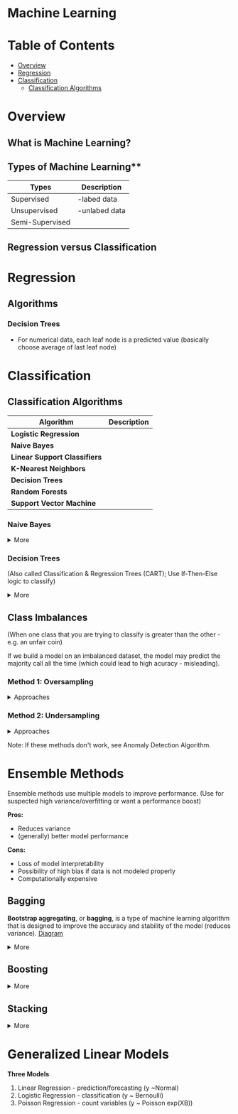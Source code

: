 
# Machine Learning

# Table of Contents
* [Overview](#overview)
* [Regression](#regression)
* [Classification](#classification)
	* [Classification Algorithms](#classification-Algorithms)

# Overview

## What is Machine Learning?


## Types of Machine Learning**
|  Types         |  Description      |
|----------------|------------------|
|Supervised      |-labed data      |
|Unsupervised    | -unlabed data   |
|Semi-Supervised |                 |
  
## Regression versus Classification


# Regression

## Algorithms

### Decision Trees
* For numerical data, each leaf node is a predicted value (basically choose average of last leaf node)

# Classification

## Classification Algorithms

| **Algorithm** 				|**Description** |
|-------------------------------|----------------|
| **Logistic Regression**       |                |
|**Naive Bayes** 			    |                |
|**Linear Support Classifiers** |				 |
|**K-Nearest Neighbors**        |				 |
|**Decision Trees**             |				 |
|**Random Forests**             |				 |
|**Support Vector Machine**     |				 |


### Naive Bayes
<details><summary>More</summary>
<p>
**Binomial**  - Looking through the data you notice that certain kinds of spam emails will include your email handle (the part before the @ sign) somewhere in the subject line. You then build a feature that captures this as  **0**  if it’s not present and **1**  if it is. The algorithm will use this concept to classify emails as spam/ham and is named “Binomial” because it assumes your features are drawn from a  [binomial distribution](https://en.wikipedia.org/wiki/Binomial_distribution).

**Multinomial** - Similarly as before, we notice that the more dollar signs ($) there are in an email, the more likely that email is spam. We can do this for many kinds of words, say (CASH or Lottery), but instead of labeling them 0 or 1, we actually count how many times each word appears in the email. This helps the model by giving it information, not just on whether the word was there, but also how many times the word appeared because we know that this is a signal to help our classifier. The algorithm assumes that the features are drawn from a  [multinomial distribution](https://en.wikipedia.org/wiki/Multinomial_distribution).

For Gaussian, let’s assume we’re trying to classify whether a college student can dunk a basketball based only on their height.

**Gaussian** - As you may recall from any intro stats class, the distribution of heights in humans is continuous and  [normally distributed](https://en.wikipedia.org/wiki/Normal_distribution)  (the normal distribution is also called a Gaussian distribution, hence the name). So the algorithm will look at the height of all of the students we polled and determine where the cut-off should be to maximize the model performance (usually accuracy) to classify dunkers vs non-dunkers.

</p>
</details>

### Decision Trees
(Also called Classification & Regression Trees (CART); Use If-Then-Else logic to classify)

<details><summary>More</summary>
<p>
#### How to Optimize <br>
<li>Look at every feature and decide which to split up
<li>Build split by split to determine best splits (find feature that gives the best separation)
<li>Uses greedy algorithm - always choose feature that optimizes on one of the following metrics:

#### Metrics for Fitting
1. Max Entropy Rule (for categorical)
	a. [Information Entropy Graph](https://upload.wikimedia.org/wikipedia/commons/2/22/Binary_entropy_plot.svg)
2. Gini Coefficient (for continuous feature)
3. Misclassification Error - how many things you get wrong as a percentage (goal minimize)

Pruning - take off nodes to generalize/prevent overfitting and improve performance

#### Variations/Methods
Ensemble (of Decision Trees) - using multiple trees
1. Bagging (Bootstrap Aggregating) - take randomly sampled subsets of training set (with replacement); Find different splits for each tree; predicts class that was choosen the most
2. Random Forests - using bagging but choose sqrt(n_features); then finds best split amoung those features; predicts class with majority vote (but can use weighted vote)


#### Additional
1. Pruning - take off nodes to generalize/prevent overfitting and improve performance
2. Boosting - improve model based on previously constructed classifiers

</p>
</details>

## Class Imbalances
(When one class that you are trying to classify is greater than the other - e.g. an unfair coin)

If we build a model on an imbalanced dataset, the model may predict the majority call all the time (which could lead to high acuracy - misleading). 

### Method 1: Oversampling 
<details><summary>Approaches</summary>
<p>
1. **Random** - Repeat data for minority class until it is balaned with the majority class. 
	
2. **Synthetic Minority Oversampling Technique (SMOTE)** - Similar to KNN, Create a new point in minority class that is between two nearest neighbors
	
3. **ADAptive SYNthetic oversampling (ADASYN)** - generates point where the class imbalance is the greatest; 

Note: Each approach comes at a cost (e.g. classifying more of minority class could cause more misclassification of majority class). The best solution depends on your problem and dataset.

</p>
</details>

### Method 2: Undersampling 

<details><summary>Approaches</summary>
<p>
1. **Random** - Randomly select observations in majority class so that the size of each class is equal. 
2. **Near Miss** - only sample points from the majority class necessary to distinguish between the classes
3. **NearMiss-1** select samples from the majority class for which the average distance of the N _closest_ samples of a minority class is smallest.

</p>
</details>

Note: If these methods don't work, see Anomaly Detection Algorithm. 


# Ensemble Methods

Ensemble methods use multiple models to improve performance. (Use for suspected high variance/overfitting or want a performance boost)

**Pros:**

-   Reduces variance
-   (generally) better model performance

**Cons:**

-   Loss of model interpretability
-   Possibility of high bias if data is not modeled properly
-   Computationally expensive

## Bagging

**Bootstrap aggregating**, or  **bagging**, is a type of machine learning algorithm that is designed to improve the accuracy and stability of the model (reduces variance). [Diagram](https://www.oreilly.com/library/view/python-machine-learning/9781783555130/graphics/3547_07_06.jpg)

<details><summary>More</summary>
<p>

1. **Bootstrapping** - sampling technique; Out of the 𝑛 samples in our dataset, 𝑘k samples are chosen **with replacement**.
	a. Without bootstapping, we may fail to generalize median of distribution (goal is to decrease variance in distribution of data) 
	b. As 𝑛 increases,  bootstraping will select approximately 2/3 unique samples (make sure model isn't biased to true sample)
2. **Aggregating** 
	b. Aggregate of the predictions of the models (that use the different bootstapped samples)
3. **Voting Classifier**
	a. Max Voting - assign the class that has the largest number of predictions for each model.
	b. Average Voting - average voting (aka soft voting) predicts the class that has the highest sum of predicted probabilities
	c. Weighting Voting - assignings weights to each model's predicted probability to adjust its contribution to the final prediction; Sometimes add additional weight to models that are performing better to optimize metric
		i. Tuning the Weights - 
				- Regression  - can tune weights using OLS
				- Classification - use Stacked Classifier Method: meta-classifier (classifies classifiers), passes predictions though additional model (e.g. logistic regression)
4. Prediction 

**Note:** an ensemble of decision trees is called a Random Forest. Decision trees are prone to high variance and overfitting.

</p>
</details>

## Boosting

<details><summary>More</summary>
<p>
* Takes series of weaker learners and combines them

**Example:**
f<sub>0</sub>, Data
f<sub>1</sub>, 1/2(what we got wrong in f<sub>0</sub>) + $\frac{1}/{2}$(Data)
f<sub>2</sub>, 1/2(what we got wrong in f<sub>0</sub>, f<sub>1</sub>) + 1/2(Data)

Then,
1. Chain together
2. We can apply weights to models if we'd like to get final model
3. When we put in input, we return prediction based on voting classifier

</p>
</details>

## Stacking

<details><summary>More</summary>
<p>


</p>
</details>

# Generalized Linear Models

**Three Models**
1. Linear Regression - prediction/forecasting (y ~Normal)
2. Logistic Regression - classification (y ~ Bernoulli)
3. Poisson Regression - count variables (y ~ Poisson exp(XB))




<!--stackedit_data:
eyJoaXN0b3J5IjpbMTQwMDM5NDAsNTM3NzE0NTQwLC0yMTAyNT
Y0ODYwXX0=
-->